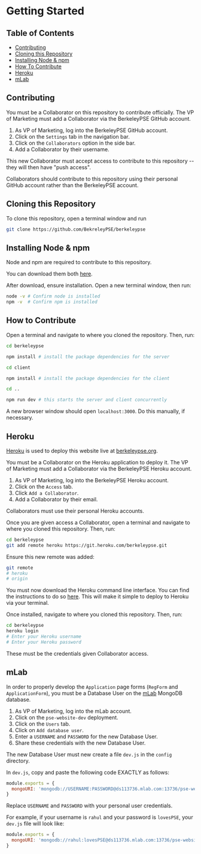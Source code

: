 # Getting Started

## Table of Contents
- [Contributing](#contributing)
- [Cloning this Repository](#cloning-this-repository)
- [Installing Node & npm](#installing-node-&-npm)
- [How To Contribute](#how-to-contribute)
- [Heroku](#heroku)
- [mLab](#mlab)

## Contributing

You must be a Collaborator on this repository to contribute officially.
The VP of Marketing must add a Collaborator via the BerkeleyPSE GitHub account.

1. As VP of Marketing, log into the BerkeleyPSE GitHub account.
2. Click on the `Settings` tab in the navigation bar.
3. Click on the `Collaborators` option in the side bar.
4. Add a Collaborator by their username.

This new Collaborator must accept access to contribute to this repository -- they will then have "push access".

Collaborators should contribute to this repository using their personal GitHub account rather than the BerkeleyPSE account.

## Cloning this Repository
To clone this repository, open a terminal window and run
```bash
git clone https://github.com/BekreleyPSE/berkeleypse
```

## Installing Node & npm
Node and npm are required to contribute to this repository.

You can download them both [here](https://nodejs.org/en/download/).

After download, ensure installation. Open a new terminal window, then run:
```bash
node -v # Confirm node is installed
npm -v  # Confirm npm is installed
```

## How to Contribute
Open a terminal and navigate to where you cloned the repository. Then, run:
```bash
cd berkeleypse

npm install # install the package dependencies for the server

cd client

npm install # install the package dependencies for the client

cd ..

npm run dev # this starts the server and client concurrently
```

A new browser window should open `localhost:3000`. Do this manually, if necessary.

## Heroku
[Heroku](#https://heroku.com) is used to deploy this website live at [berkeleypse.org](http://berkeleypse.org).

You must be a Collaborator on the Heroku application to deploy it. The VP of Marketing must add a Collaborator via the BerkeleyPSE Heroku account.

1. As VP of Marketing, log into the BerkeleyPSE Heroku account.
2. Click on the `Access` tab.
3. Click `Add a Collaborator`.
4. Add a Collaborator by their email. 

Collaborators must use their personal Heroku accounts.

Once you are given access a Collaborator, open a terminal and navigate to where you cloned this repository. Then, run:
```bash
cd berkeleypse
git add remote heroku https://git.heroku.com/berkeleypse.git
```

Ensure this new remote was added:
```bash
git remote
# heroku
# origin
```

You must now download the Heroku command line interface. You can find the instructions to do so [here](https://devcenter.heroku.com/articles/heroku-cli). This will make it simple to deploy to Heroku via your terminal.

Once installed, navigate to where you cloned this repository. Then, run:
```bash
cd berkeleypse
heroku login
# Enter your Heroku username
# Enter your Heroku password
```
These must be the credentials given Collaborator access.

## mLab
In order to properly develop the `Application` page forms (`RegForm` and `ApplicationForm`), you must be a Database User on the [mLab](https://mlab.com) MongoDB database.

1. As VP of Marketing, log into the mLab account.
2. Click on the `pse-website-dev` deployment.
3. Click on the `Users` tab.
4. Click on `Add database user`.
5. Enter a `USERNAME` and `PASSWORD` for the new Database User.
6. Share these credentials with the new Database User.

The new Database User must new create a file `dev.js` in the `config` directory.

In `dev.js`, copy and paste the following code EXACTLY as follows:
```javascript
module.exports = {
  mongoURI: 'mongodb://USERNAME:PASSWORD@ds113736.mlab.com:13736/pse-website-dev'
}
```
Replace `USERNAME` and `PASSWORD` with your personal user credentials.

For example, if your username is `rahul` and your password is `lovesPSE`, your `dev.js` file will look like:
```javascript
module.exports = {
  mongoURI: 'mongodb://rahul:lovesPSE@ds113736.mlab.com:13736/pse-website-dev'
}
```